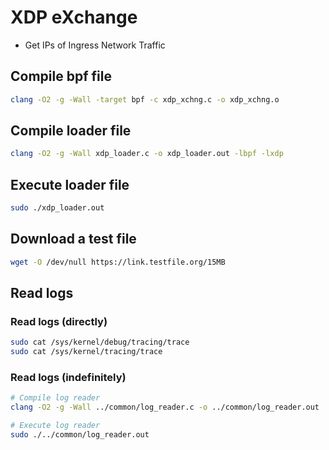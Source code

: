# XDP eXchange
- Get IPs of Ingress Network Traffic

## Compile bpf file
```bash
clang -O2 -g -Wall -target bpf -c xdp_xchng.c -o xdp_xchng.o
```

## Compile loader file
```bash
clang -O2 -g -Wall xdp_loader.c -o xdp_loader.out -lbpf -lxdp
```

## Execute loader file
```bash
sudo ./xdp_loader.out
```

## Download a test file
```bash
wget -O /dev/null https://link.testfile.org/15MB
```

## Read logs
### Read logs (directly)
```bash
sudo cat /sys/kernel/debug/tracing/trace
sudo cat /sys/kernel/tracing/trace
```

### Read logs (indefinitely)
```bash
# Compile log reader
clang -O2 -g -Wall ../common/log_reader.c -o ../common/log_reader.out

# Execute log reader
sudo ./../common/log_reader.out
```
